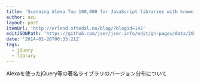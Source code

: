 ```yaml
---
title: 'Scanning Alexa Top 100,000 for JavaScript libraries with known vulerabilities'
author: azu
layout: post
itemUrl: 'http://erlend.oftedal.no/blog/?blogid=142'
editJSONPath: 'https://github.com/jser/jser.info/edit/gh-pages/data/2014/02/index.json'
date: '2014-02-28T00:33:21Z'
tags:
  - jQuery
  - library
---
```

Alexaを使ったjQuery等の著名ライブラリのバージョン分布について
